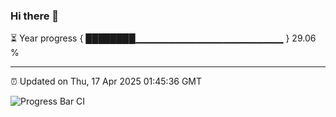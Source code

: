 ### Hi there 👋

⏳ Year progress { ████████▁▁▁▁▁▁▁▁▁▁▁▁▁▁▁▁▁▁▁▁▁▁ } 29.06 %

---

⏰ Updated on Thu, 17 Apr 2025 01:45:36 GMT

![Progress Bar CI](https://github.com/liununu/liununu/workflows/Progress%20Bar%20CI/badge.svg)
